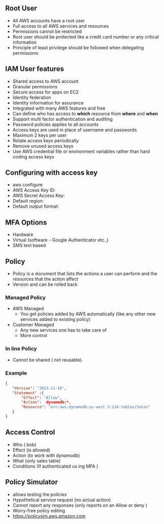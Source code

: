 ## Root User
* All AWS accounts have a root user
* Full access to all AWS services and resources
* Permissions cannot be restricted
* Root user should be protected like a credit card number or any critical information
* Principle of least privilege should be followed when delegating permissions

## IAM User features
* Shared access to AWS account
* Granular permissions
* Secure access for apps on EC2
* Identity federation
* Identity information for assurance
* Integrated with many AWS features and free
* Can define who has access to __which__ resource from __where__ and __when__
* Support multi factor authentication and auditing
* Password policies applies to all accounts
* Access keys are used in place of username and passwords
* Maximum 2 keys per user
* Rotate access keys periodically
* Remove unused access keys
* Use AWS credential file  or environment variables rather than hard coding access keys

## Configuring with access key
* aws configure
 * AWS Access Key ID:
 * AWS Secret Access Key:
 * Default region:
 * Default output format:

## MFA Options
* Hardware
* Virtual (software - Google Authenticator etc.,)
* SMS text based

## Policy
* Policy is a document that lists the actions a user can perform and the resources that the action affect
* Version and can be rolled back

### Managed Policy
* AWS Managed
  * You get policies added by AWS automatically (like any other new services added to existing policy)
* Customer Managed
  * Any new services one has to take care of
  * More control
### In line Policy
* Cannot be shared ( not reusable).


### Example
```json
{
   "Version": "2013-11-18",
   "Statement" :{
       "Effect": "Allow",
       "Action":  dynamodb:*,
       "Resource": "arn:aws:dynamodb:us-west 2:124:tables/Sales"
   }
}
```

## Access Control
* Who ( bob)
* Effect (is allowed)
* Action (to work with dynamodb)
* What (only sales table)
* Conditions (If authenticated us ing MFA
)

## Policy Simulator
* allows testing the policies
* Hypothetical service request (no actual action)
* Cannot report any responses (only reports on an Allow or deny )
* Worry-free policy editing
* https://policysim.aws.amazon.com


